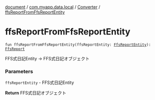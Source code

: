 [document](../../index.md) / [com.myapp.data.local](../index.md) / [Converter](index.md) / [ffsReportFromFfsReportEntity](./ffs-report-from-ffs-report-entity.md)

# ffsReportFromFfsReportEntity

`fun ffsReportFromFfsReportEntity(ffsReportEntity: `[`FfsReportEntity`](../../com.myapp.data.local.database.entity.report/-ffs-report-entity/index.md)`): `[`FfsReport`](../../com.myapp.domain.model.entity/-ffs-report/index.md)

FFS式日記Entity -&gt; FFS式日記オブジェクト

### Parameters

`ffsReportEntity` - FFS式日記Entity

**Return**
FFS式日記オブジェクト

